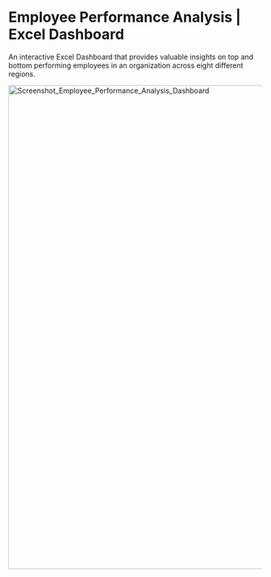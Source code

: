 # Employee Performance Analysis | Excel Dashboard
An interactive Excel Dashboard that provides valuable insights on top and bottom performing employees in an organization across eight different regions.

<img width="959" alt="Screenshot_Employee_Performance_Analysis_Dashboard" src="https://github.com/user-attachments/assets/21408a1a-cb1a-4357-af64-2b615d2ea744" />
